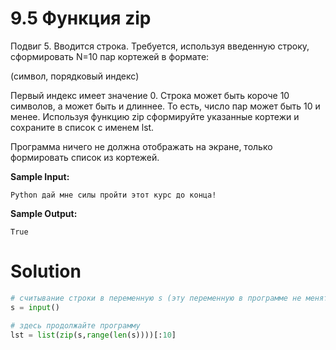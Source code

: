 # 9.5 Функция zip

Подвиг 5. Вводится строка. Требуется, используя введенную строку, сформировать N=10 пар кортежей в формате:

(символ, порядковый индекс)

Первый индекс имеет значение 0. Строка может быть короче 10 символов, а может быть и длиннее. То есть, число пар может
быть 10 и менее. Используя функцию zip сформируйте указанные кортежи и сохраните в список с именем lst.

Программа ничего не должна отображать на экране, только формировать список из кортежей.

**Sample Input:**

```
Python дай мне силы пройти этот курс до конца!
```

**Sample Output:**

```
True
```

# Solution

```python
# считывание строки в переменную s (эту переменную в программе не менять)
s = input()

# здесь продолжайте программу
lst = list(zip(s,range(len(s))))[:10]
```